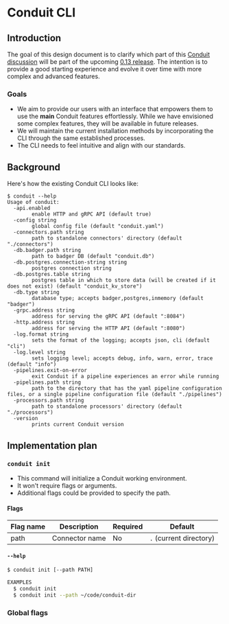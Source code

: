 # Conduit CLI

## Introduction

The goal of this design document is to clarify which part of this [Conduit discussion](https://github.com/ConduitIO/conduit/discussions/1642) will be part of the upcoming [0.13 release](https://github.com/ConduitIO/conduit/milestone/15). The intention is to provide a good starting experience and evolve it over time with more complex and advanced features.

### Goals

- We aim to provide our users with an interface that empowers them to use the **main** Conduit features effortlessly. While we have envisioned some complex features, they will be available in future releases.
- We will maintain the current installation methods by incorporating the CLI through the same established processes.
- The CLI needs to feel intuitive and align with our standards.

## Background

Here's how the existing Conduit CLI looks like:

```shell
$ conduit --help
Usage of conduit:
  -api.enabled
    	enable HTTP and gRPC API (default true)
  -config string
    	global config file (default "conduit.yaml")
  -connectors.path string
    	path to standalone connectors' directory (default "./connectors")
  -db.badger.path string
    	path to badger DB (default "conduit.db")
  -db.postgres.connection-string string
    	postgres connection string
  -db.postgres.table string
    	postgres table in which to store data (will be created if it does not exist) (default "conduit_kv_store")
  -db.type string
    	database type; accepts badger,postgres,inmemory (default "badger")
  -grpc.address string
    	address for serving the gRPC API (default ":8084")
  -http.address string
    	address for serving the HTTP API (default ":8080")
  -log.format string
    	sets the format of the logging; accepts json, cli (default "cli")
  -log.level string
    	sets logging level; accepts debug, info, warn, error, trace (default "info")
  -pipelines.exit-on-error
    	exit Conduit if a pipeline experiences an error while running
  -pipelines.path string
    	path to the directory that has the yaml pipeline configuration files, or a single pipeline configuration file (default "./pipelines")
  -processors.path string
    	path to standalone processors' directory (default "./processors")
  -version
    	prints current Conduit version
```

## Implementation plan

### `conduit init`

- This command will initialize a Conduit working environment. 
- It won't require flags or arguments.
- Additional flags could be provided to specify the path.

#### Flags

|Flag name | Description | Required  | Default  |
|---|---|---|---|
| path  |  Connector name | No | `.` (current directory) |


#### `--help`

```bash
$ conduit init [--path PATH]

EXAMPLES
  $ conduit init
  $ conduit init --path ~/code/conduit-dir
```

### Global flags
